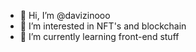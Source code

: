 - 👋 Hi, I’m @davizinooo
- 👀 I’m interested in NFT's and blockchain
- 🌱 I’m currently learning front-end stuff 


<!---
davizinooo/davizinooo is a ✨ special ✨ repository because its `README.md` (this file) appears on your GitHub profile.
You can click the Preview link to take a look at your changes.
--->
